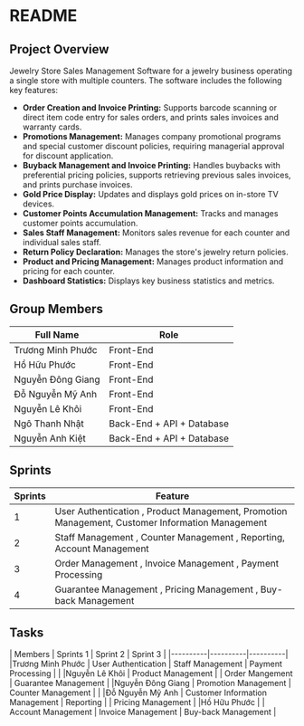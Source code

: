 # README

## Project Overview

Jewelry Store Sales Management Software for a jewelry business operating a single store with multiple counters. The software includes the following key features:

- **Order Creation and Invoice Printing:** Supports barcode scanning or direct item code entry for sales orders, and prints sales invoices and warranty cards.
- **Promotions Management:** Manages company promotional programs and special customer discount policies, requiring managerial approval for discount application.
- **Buyback Management and Invoice Printing:** Handles buybacks with preferential pricing policies, supports retrieving previous sales invoices, and prints purchase invoices.
- **Gold Price Display:** Updates and displays gold prices on in-store TV devices.
- **Customer Points Accumulation Management:** Tracks and manages customer points accumulation.
- **Sales Staff Management:** Monitors sales revenue for each counter and individual sales staff.
- **Return Policy Declaration:** Manages the store's jewelry return policies.
- **Product and Pricing Management:** Manages product information and pricing for each counter.
- **Dashboard Statistics:** Displays key business statistics and metrics.

## Group Members

| Full Name | Role |
|----------|----------|
| Trương Minh Phước   | Front-End   |
| Hồ Hữu Phước    | Front-End    |
| Nguyễn Đông Giang    | Front-End    |
| Đỗ Nguyễn Mỹ Anh    | Front-End    |
| Nguyễn Lê Khôi    | Front-End    |
| Ngô Thanh Nhật    | Back-End + API + Database    |
| Nguyễn Anh Kiệt    | Back-End + API + Database    |

## Sprints
| Sprints | Feature |
|----------|----------|
| 1   | User Authentication , Product Management, Promotion Management, Customer Information Management   |
| 2   | Staff Management , Counter Management , Reporting, Account Management    |
| 3   | Order Management , Invoice Management , Payment Processing   |
| 4   | Guarantee Management , Pricing Management , Buy-back Management   |

## Tasks
| Members | Sprints 1 | Sprint 2 | Sprint 3 |
|----------|----------|----------|
|Trương Minh Phước  | User Authentication | Staff Management | Payment Processing | |
|Nguyễn Lê Khôi | Product Management | | Order Mangement | Guarantee Management |
|Nguyễn Đông Giang | Promotion Management | Counter Management |  |
|Đỗ Nguyễn Mỹ Anh | Customer Information Management | Reporting | | Pricing Management |
|Hồ Hữu Phước | | Account Management | Invoice Management | Buy-back Management |

